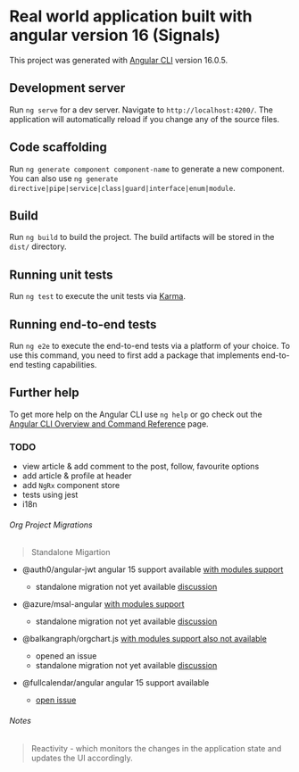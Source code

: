 # Real world application built with angular version 16 (Signals)

This project was generated with [Angular CLI](https://github.com/angular/angular-cli) version 16.0.5.

## Development server

Run `ng serve` for a dev server. Navigate to `http://localhost:4200/`. The application will automatically reload if you change any of the source files.

## Code scaffolding

Run `ng generate component component-name` to generate a new component. You can also use `ng generate directive|pipe|service|class|guard|interface|enum|module`.

## Build

Run `ng build` to build the project. The build artifacts will be stored in the `dist/` directory.

## Running unit tests

Run `ng test` to execute the unit tests via [Karma](https://karma-runner.github.io).

## Running end-to-end tests

Run `ng e2e` to execute the end-to-end tests via a platform of your choice. To use this command, you need to first add a package that implements end-to-end testing capabilities.

## Further help

To get more help on the Angular CLI use `ng help` or go check out the [Angular CLI Overview and Command Reference](https://angular.io/cli) page.


### TODO
- view article & add comment to the post, follow, favourite options
- add article & profile at header 
- add `NgRx` component store
- tests using jest
- i18n



###### Org Project Migrations
> Standalone Migartion
- @auth0/angular-jwt angular 15 support available
    [with modules support](https://github.com/auth0/angular2-jwt/pull/772/files) 
    - standalone migration not yet available [discussion](https://github.com/auth0/angular2-jwt/issues/770#issuecomment-1535894033)

- @azure/msal-angular [with modules support](https://github.com/AzureAD/microsoft-authentication-library-for-js/issues/5988)
    - standalone migration not yet available [discussion](https://github.com/AzureAD/microsoft-authentication-library-for-js/issues/5988)

- @balkangraph/orgchart.js [with modules support also not available](https://github.com/BALKANGraph/OrgChartJS/issues/768) 
    - opened an issue
    - standalone migration not yet available [discussion](https://github.com/BALKANGraph/OrgChartJS/issues/768)

- @fullcalendar/angular angular 15 support available
    - [open issue](https://github.com/fullcalendar/fullcalendar/issues/7395)
 


###### Notes
> Reactivity
    - which monitors the changes in the application state and updates the UI accordingly.
> 
